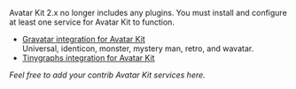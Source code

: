 Avatar Kit 2.x no longer includes any plugins. You must install and configure at least one service for Avatar Kit to function. 

* [Gravatar integration for Avatar Kit](https://www.drupal.org/project/avatars%5Fgravatar)  
 Universal, identicon, monster, mystery man, retro, and wavatar.
* [Tinygraphs integration for Avatar Kit](https://www.drupal.org/project/avatars%5Ftinygraphs)

_Feel free to add your contrib Avatar Kit services here._